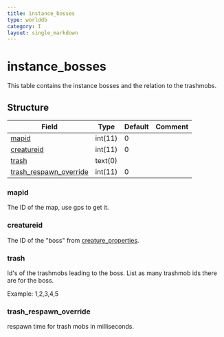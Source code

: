 ```yaml
---
title: instance_bosses
type: worlddb
category: I
layout: single_markdown
---
```


# instance_bosses
This table contains the instance bosses and the relation to the trashmobs.

## Structure

Field                                                                                                       | Type    | Default | Comment
----------------------------------------------------------------------------------------------------------- | ------- | ------- | -------
[mapid](#mapid)                                   | int(11) | 0       |        
[creatureid](#creatureid)                         | int(11) | 0       |        
[trash](#trash)                                   | text(0) |         |        
[trash_respawn_override](#trash_respawn_override) | int(11) | 0       |        

### mapid

The ID of the map, use gps to get it.

### creatureid

The ID of the "boss" from [creature_properties](/Wiki/database/world/creature_properties/ "Creature properties").

### trash

Id's of the trashmobs leading to the boss. List as many trashmob ids there are for the boss.

Example:
1,2,3,4,5

### trash_respawn_override

respawn time for trash mobs in milliseconds.